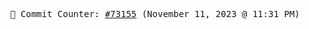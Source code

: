 <p align="center">
    <samp>
        📮 Commit Counter: <a href="https://github.com/Javascript-void0/Javascript-void0/commits/main">#73155</a> (November 11, 2023 @ 11:31 PM)
    </samp>
</p>